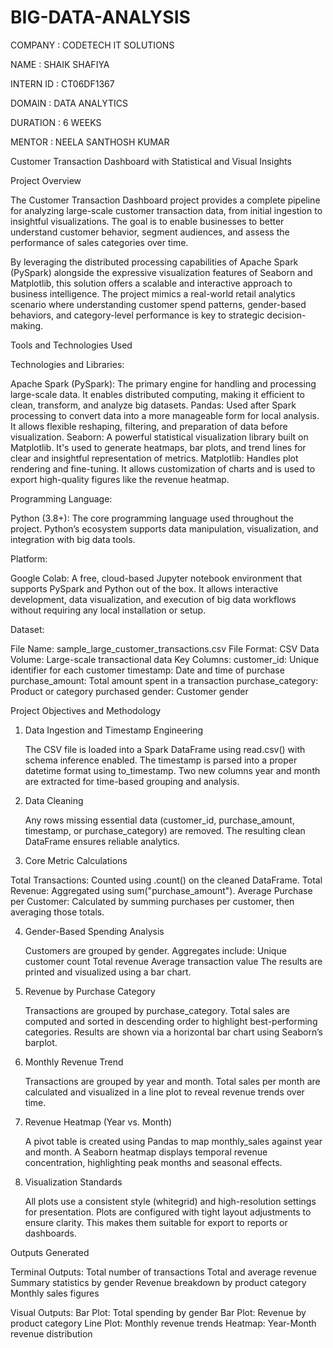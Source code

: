 # BIG-DATA-ANALYSIS

COMPANY : CODETECH IT SOLUTIONS

NAME : SHAIK SHAFIYA

INTERN ID : CT06DF1367

DOMAIN : DATA ANALYTICS

DURATION : 6 WEEKS

MENTOR : NEELA SANTHOSH KUMAR

Customer Transaction Dashboard with Statistical and Visual Insights

Project Overview

The Customer Transaction Dashboard project provides a complete pipeline for analyzing large-scale customer transaction data, from initial ingestion to insightful visualizations. The goal is to enable businesses to better understand customer behavior, segment audiences, and assess the performance of sales categories over time.

By leveraging the distributed processing capabilities of Apache Spark (PySpark) alongside the expressive visualization features of Seaborn and Matplotlib, this solution offers a scalable and interactive approach to business intelligence. The project mimics a real-world retail analytics scenario where understanding customer spend patterns, gender-based behaviors, and category-level performance is key to strategic decision-making.

Tools and Technologies Used

Technologies and Libraries:

Apache Spark (PySpark): The primary engine for handling and processing large-scale data. It enables distributed computing, making it efficient to clean, transform, and analyze big datasets.
Pandas: Used after Spark processing to convert data into a more manageable form for local analysis. It allows flexible reshaping, filtering, and preparation of data before visualization.
Seaborn: A powerful statistical visualization library built on Matplotlib. It's used to generate heatmaps, bar plots, and trend lines for clear and insightful representation of metrics.
Matplotlib: Handles plot rendering and fine-tuning. It allows customization of charts and is used to export high-quality figures like the revenue heatmap.

Programming Language:

Python (3.8+): The core programming language used throughout the project. Python’s ecosystem supports data manipulation, visualization, and integration with big data tools.

Platform:

Google Colab: A free, cloud-based Jupyter notebook environment that supports PySpark and Python out of the box. It allows interactive development, data visualization, and execution of big data workflows without requiring any local installation or setup.

Dataset:

File Name: sample_large_customer_transactions.csv
File Format: CSV
Data Volume: Large-scale transactional data
Key Columns:
   customer_id: Unique identifier for each customer
   timestamp: Date and time of purchase
   purchase_amount: Total amount spent in a transaction
   purchase_category: Product or category purchased
   gender: Customer gender

Project Objectives and Methodology

1. Data Ingestion and Timestamp Engineering

   The CSV file is loaded into a Spark DataFrame using read.csv() with schema inference enabled.
   The timestamp is parsed into a proper datetime format using to_timestamp.
   Two new columns year and month are extracted for time-based grouping and analysis.

2. Data Cleaning

   Any rows missing essential data (customer_id, purchase_amount, timestamp, or purchase_category) are removed.
   The resulting clean DataFrame ensures reliable analytics.

3. Core Metric Calculations

  Total Transactions: Counted using .count() on the cleaned DataFrame.
  Total Revenue: Aggregated using sum("purchase_amount").
  Average Purchase per Customer: Calculated by summing purchases per customer, then averaging those totals.

4. Gender-Based Spending Analysis

   Customers are grouped by gender.
   Aggregates include:
   Unique customer count
   Total revenue
   Average transaction value
   The results are printed and visualized using a bar chart.

5. Revenue by Purchase Category

    Transactions are grouped by purchase_category.
    Total sales are computed and sorted in descending order to highlight best-performing categories.
    Results are shown via a horizontal bar chart using Seaborn’s barplot.

6. Monthly Revenue Trend
 
    Transactions are grouped by year and month.
    Total sales per month are calculated and visualized in a line plot to reveal revenue trends over time.

7. Revenue Heatmap (Year vs. Month)

    A pivot table is created using Pandas to map monthly_sales against year and month.
    A Seaborn heatmap displays temporal revenue concentration, highlighting peak months and seasonal effects.

8. Visualization Standards

   All plots use a consistent style (whitegrid) and high-resolution settings for presentation.
   Plots are configured with tight layout adjustments to ensure clarity.
   This makes them suitable for export to reports or dashboards.

Outputs Generated

Terminal Outputs:
  Total number of transactions
  Total and average revenue
  Summary statistics by gender
  Revenue breakdown by product category
  Monthly sales figures

Visual Outputs:
  Bar Plot: Total spending by gender
  Bar Plot: Revenue by product category
  Line Plot: Monthly revenue trends
  Heatmap: Year-Month revenue distribution







